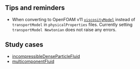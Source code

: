 
## Tips and reminders

- When converting to OpenFOAM v11 [`viscosityModel`](https://cpp.openfoam.org/v11/viscosityModel_8H.html) instead of `transportModel` in `physicalProperties` files. Currently setting `transportModel Newtonian` does not raise any errors.

## Study cases

- [incompressibleDenseParticleFluid](incompressibleDenseParticleFluid/index)
- [multicomponentFluid](multicomponentFluid/index)